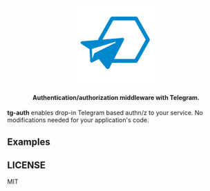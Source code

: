 <h3 align="center">
<a href="https://github.com/b4fun/tg-auth">
<img src="docs/assets/logo.svg" width="180
px" heigh="auto" style="inline-block" />
</a>
</h3>

<h4 align="center">
Authentication/authorization middleware with Telegram.
</h4>

**tg-auth** enables drop-in Telegram based authn/z to your service. No modifications needed for your application's code.

## Examples

## LICENSE

MIT